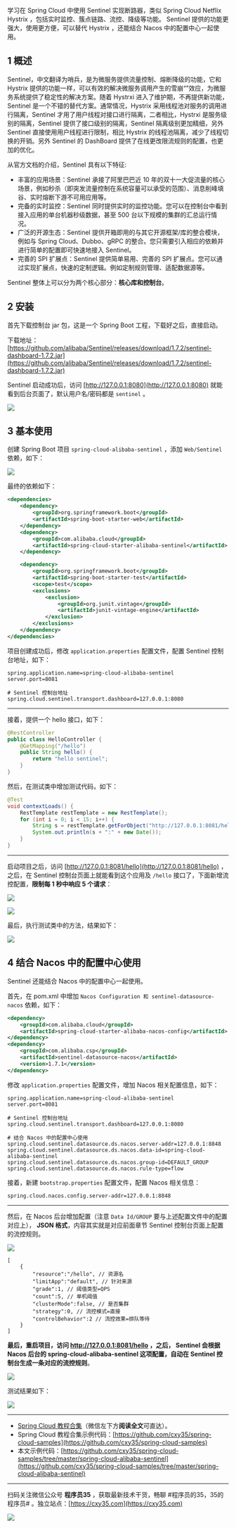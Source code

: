 学习在 Spring Cloud 中使用 Sentinel 实现断路器，类似 Spring Cloud Netflix Hystrix ，包括实时监控、簇点链路、流控、降级等功能。 Sentinel 提供的功能更强大，使用更方便，可以替代 Hystrix ，还能结合 Nacos 中的配置中心一起使用。
<!-- more -->

## 1 概述

Sentinel，中文翻译为哨兵，是为微服务提供流量控制、熔断降级的功能，它和 Hystrix 提供的功能一样，可以有效的解决微服务调用产生的雪崩“”效应，为微服务系统提供了稳定性的解决方案。随着 Hystrxi 进入了维护期，不再提供新功能，Sentinel 是一个不错的替代方案。通常情况，Hystrix 采用线程池对服务的调用进行隔离，Sentinel 才用了用户线程对接口进行隔离，二者相比，Hystrxi 是服务级别的隔离，Sentinel 提供了接口级别的隔离，Sentinel 隔离级别更加精细，另外 Sentinel 直接使用用户线程进行限制，相比 Hystrix 的线程池隔离，减少了线程切换的开销。另外 Sentinel 的 DashBoard 提供了在线更改限流规则的配置，也更加的优化。

从官方文档的介绍，Sentinel 具有以下特征:

- 丰富的应用场景：Sentinel 承接了阿里巴巴近 10 年的双十一大促流量的核心场景，例如秒杀（即突发流量控制在系统容量可以承受的范围）、消息削峰填谷、实时熔断下游不可用应用等。
- 完备的实时监控：Sentinel 同时提供实时的监控功能。您可以在控制台中看到接入应用的单台机器秒级数据，甚至 500 台以下规模的集群的汇总运行情况。
- 广泛的开源生态：Sentinel 提供开箱即用的与其它开源框架/库的整合模块，例如与 Spring Cloud、Dubbo、gRPC 的整合。您只需要引入相应的依赖并进行简单的配置即可快速地接入 Sentinel。
- 完善的 SPI 扩展点：Sentinel 提供简单易用、完善的 SPI 扩展点。您可以通过实现扩展点，快速的定制逻辑。例如定制规则管理、适配数据源等。

Sentinel 整体上可以分为两个核心部分：**核心库和控制台**。

## 2 安装

首先下载控制台 jar 包，这是一个 Spring Boot 工程，下载好之后，直接启动。

下载地址：[https://github.com/alibaba/Sentinel/releases/download/1.7.2/sentinel-dashboard-1.7.2.jar](https://github.com/alibaba/Sentinel/releases/download/1.7.2/sentinel-dashboard-1.7.2.jar)

Sentinel 启动成功后，访问 [http://127.0.0.1:8080](http://127.0.0.1:8080) 就能看到后台页面了，默认用户名/密码都是 `sentinel` 。

![](https://oscimg.oschina.net/oscnet/up-80423f1a00b9e4428a4cfe533562914cec6.png)

## 3 基本使用

创建 Spring Boot 项目 `spring-cloud-alibaba-sentinel` ，添加 `Web/Sentinel` 依赖，如下：

![](https://oscimg.oschina.net/oscnet/up-d3e39b6d9bd49a1f4f60b8a2069675f9e34.png)

最终的依赖如下：

```xml
<dependencies>
    <dependency>
        <groupId>org.springframework.boot</groupId>
        <artifactId>spring-boot-starter-web</artifactId>
    </dependency>
    <dependency>
        <groupId>com.alibaba.cloud</groupId>
        <artifactId>spring-cloud-starter-alibaba-sentinel</artifactId>
    </dependency>

    <dependency>
        <groupId>org.springframework.boot</groupId>
        <artifactId>spring-boot-starter-test</artifactId>
        <scope>test</scope>
        <exclusions>
            <exclusion>
                <groupId>org.junit.vintage</groupId>
                <artifactId>junit-vintage-engine</artifactId>
            </exclusion>
        </exclusions>
    </dependency>
</dependencies>
```

项目创建成功后，修改 `application.properties` 配置文件，配置 Sentinel 控制台地址，如下：

```properties
spring.application.name=spring-cloud-alibaba-sentinel
server.port=8081

# Sentinel 控制台地址
spring.cloud.sentinel.transport.dashboard=127.0.0.1:8080
```

---

接着，提供一个 hello 接口，如下：

```java
@RestController
public class HelloController {
    @GetMapping("/hello")
    public String hello() {
        return "hello sentinel";
    }
}
```

然后，在测试类中增加测试代码，如下：

```java
@Test
void contextLoads() {
    RestTemplate restTemplate = new RestTemplate();
    for (int i = 0; i < 15; i++) {
        String s = restTemplate.getForObject("http://127.0.0.1:8081/hello", String.class);
        System.out.println(s + ":" + new Date());
    }
}
```

---

启动项目之后，访问 [http://127.0.0.1:8081/hello](http://127.0.0.1:8081/hello) ，之后，在 Sentinel 控制台页面上就能看到这个应用及 `/hello` 接口了，下面新增流控配置，**限制每 1 秒中响应 5 个请求**：

![](https://oscimg.oschina.net/oscnet/up-bf9d8225d95ddb5e39944953aec28ac6bad.png)

![](https://oscimg.oschina.net/oscnet/up-d3c5b4b99d5cf0b0b7c81002fa495dbed4f.png)

最后，执行测试类中的方法，结果如下：

![](https://oscimg.oschina.net/oscnet/up-3372504418f41e6bcdcc7e3ae1f6e1749ff.png)

## 4 结合 Nacos 中的配置中心使用

Sentinel 还能结合 Nacos 中的配置中心一起使用。

首先，在 pom.xml 中增加 `Nacos Configuration 和 sentinel-datasource-nacos` 依赖，如下：

```xml
<dependency>
    <groupId>com.alibaba.cloud</groupId>
    <artifactId>spring-cloud-starter-alibaba-nacos-config</artifactId>
</dependency>
<dependency>
    <groupId>com.alibaba.csp</groupId>
    <artifactId>sentinel-datasource-nacos</artifactId>
    <version>1.7.1</version>
</dependency>
```

修改 `application.properties` 配置文件，增加 Nacos 相关配置信息，如下：

```properties
spring.application.name=spring-cloud-alibaba-sentinel
server.port=8081

# Sentinel 控制台地址
spring.cloud.sentinel.transport.dashboard=127.0.0.1:8080

# 结合 Nacos 中的配置中心使用
spring.cloud.sentinel.datasource.ds.nacos.server-addr=127.0.0.1:8848
spring.cloud.sentinel.datasource.ds.nacos.data-id=spring-cloud-alibaba-sentinel
spring.cloud.sentinel.datasource.ds.nacos.group-id=DEFAULT_GROUP
spring.cloud.sentinel.datasource.ds.nacos.rule-type=flow
```

接着，新建 `bootstrap.properties` 配置文件，配置 Nacos 相关信息：

```properties
spring.cloud.nacos.config.server-addr=127.0.0.1:8848
```

---

然后，在 Nacos 后台增加配置（注意 `Data Id/GROUP` 要与上述配置文件中的配置对应上）， **JSON 格式**，内容其实就是对应前面章节 Sentinel 控制台页面上配置的流控规则。

![](https://oscimg.oschina.net/oscnet/up-ffe3e60b4db1123b76a0e8612beb7cac8b2.png)

```
[
    {
        "resource":"/hello", // 资源名
        "limitApp":"default", // 针对来源
        "grade":1, // 阈值类型=QPS
        "count":5, // 单机阈值
        "clusterMode":false, // 是否集群
        "strategy":0, // 流控模式=直接
        "controlBehavior":2 // 流控效果=排队等待
    }
]
```

**最后，重启项目，访问 http://127.0.0.1:8081/hello ，之后， Sentinel 会根据 Nacos 后台的 spring-cloud-alibaba-sentinel 这项配置，自动在 Sentinel 控制台生成一条对应的流控规则**。

![](https://oscimg.oschina.net/oscnet/up-04c549bef3e0d4f2e95fdbd7983d604bf85.png)

测试结果如下：

![](https://oscimg.oschina.net/oscnet/up-2e2393af3d9cbfa2a75cd1008ca27ddebe9.png)

---

- [Spring Cloud 教程合集](https://mp.weixin.qq.com/s/SBmcs2bxumhNz4kky1pl-A)（微信左下方**阅读全文**可直达）。
- Spring Cloud 教程合集示例代码：[https://github.com/cxy35/spring-cloud-samples](https://github.com/cxy35/spring-cloud-samples)
- 本文示例代码：[https://github.com/cxy35/spring-cloud-samples/tree/master/spring-cloud-alibaba-sentinel](https://github.com/cxy35/spring-cloud-samples/tree/master/spring-cloud-alibaba-sentinel)


---

扫码关注微信公众号 **程序员35** ，获取最新技术干货，畅聊 #程序员的35，35的程序员# 。独立站点：[https://cxy35.com](https://cxy35.com)

![](https://oscimg.oschina.net/oscnet/up-285838b9c516db5bb1ba760f292f2346078.JPEG)